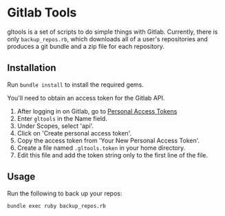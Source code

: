 # Gitlab Tools

gltools is a set of scripts to do simple things with Gitlab. Currently, there
is only ``backup_repos.rb``, which downloads all of a user's repositories and
produces a git bundle and a zip file for each repository.

## Installation

Run ``bundle install`` to install the required gems.

You'll need to obtain an access token for the Gitlab API.

1. After logging in on Gitlab, go to [Personal Access Tokens](https://gitlab.com/profile/personal_access_tokens)
1. Enter ``gltools`` in the Name field.
1. Under Scopes, select 'api'.
1. Click on 'Create personal access token'.
1. Copy the access token from 'Your New Personal Access Token'.
1. Create a file named ``.gltools.token`` in your home directory.
1. Edit this file and add the token string only to the first line of the file.

## Usage

Run the following to back up your repos:

```sh
bundle exec ruby backup_repos.rb
```
